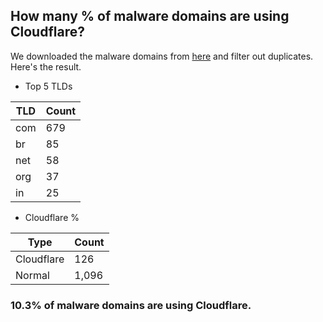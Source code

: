 ## How many % of malware domains are using Cloudflare?


We downloaded the malware domains from [here](https://urlhaus.abuse.ch) and filter out duplicates.
Here's the result.


[//]: # (start replacement)


- Top 5 TLDs

| TLD | Count |
| --- | --- |
| com | 679 |
| br | 85 |
| net | 58 |
| org | 37 |
| in | 25 |


- Cloudflare %

| Type | Count |
| --- | --- |
| Cloudflare | 126 |
| Normal | 1,096 |


### 10.3% of malware domains are using Cloudflare.